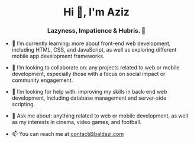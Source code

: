 <h1 align="center">Hi 👋, I'm Aziz</h1>
<h3 align="center">Lazyness, Impatience & Hubris. 🖖</h3>


- 🌱 I’m currently learning: more about front-end web development, including HTML, CSS, and JavaScript, as well as exploring different mobile app development frameworks.

- 👯 I’m looking to collaborate on: any projects related to web or mobile development, especially those with a focus on social impact or community engagement.

- 🤔 I’m looking for help with: improving my skills in back-end web development, including database management and server-side scripting.

- 💬 Ask me about: anything related to web or mobile development, as well as my interests in cinema, video games, and football.

- 📫 You can reach me at [contact@baldazi.com](https://baldazi.com/contact/)
